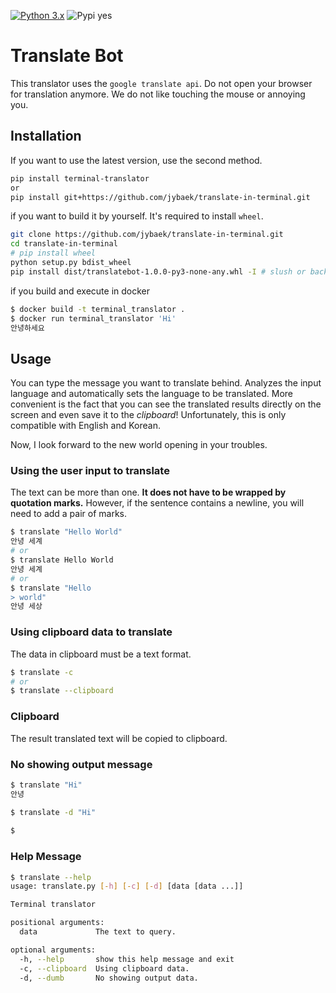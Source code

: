 [![Python 3.x](https://img.shields.io/badge/python-3.x-green.svg)](https://www.python.org/downloads/release/python-360/)
![Pypi yes](https://img.shields.io/pypi/wheel/yes.svg?colorB=green&style=flat)

# Translate Bot
This translator uses the `google translate api`. 
Do not open your browser for translation anymore. We do not like touching the mouse or annoying you.

## Installation
If you want to use the latest version, use the second method.
```bash
pip install terminal-translator
or
pip install git+https://github.com/jybaek/translate-in-terminal.git
```

if you want to build it by yourself. It's required to install `wheel`.
```bash
git clone https://github.com/jybaek/translate-in-terminal.git
cd translate-in-terminal
# pip install wheel
python setup.py bdist_wheel
pip install dist/translatebot-1.0.0-py3-none-any.whl -I # slush or back-slush
```

if you build and execute in docker
```bash
$ docker build -t terminal_translator .
$ docker run terminal_translator 'Hi'
안녕하세요
```

## Usage
You can type the message you want to translate behind. Analyzes the input language and automatically sets the language to be translated.
More convenient is the fact that you can see the translated results directly on the screen and even save it to the _clipboard_!
Unfortunately, this is only compatible with English and Korean.

Now, I look forward to the new world opening in your troubles.

### Using the user input to translate
The text can be more than one. **It does not have to be wrapped by quotation marks.** 
However, if the sentence contains a newline, you will need to add a pair of marks.
```bash
$ translate "Hello World"
안녕 세계
# or
$ translate Hello World
안녕 세계
# or
$ translate "Hello
> world"
안녕 세상
```

### Using clipboard data to translate
The data in clipboard must be a text format.
```bash
$ translate -c
# or
$ translate --clipboard
```

### Clipboard
The result translated text will be copied to clipboard.

### No showing output message
```bash
$ translate "Hi"
안녕

$ translate -d "Hi" 
 
$
```

### Help Message
```bash
$ translate --help
usage: translate.py [-h] [-c] [-d] [data [data ...]]

Terminal translator

positional arguments:
  data             The text to query.

optional arguments:
  -h, --help       show this help message and exit
  -c, --clipboard  Using clipboard data.
  -d, --dumb       No showing output data.

```
